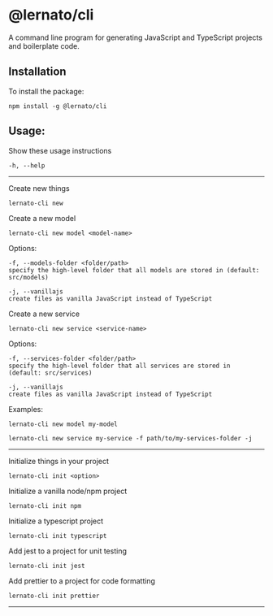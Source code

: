 # @lernato/cli

A command line program for generating JavaScript and TypeScript projects and boilerplate code.

## Installation

To install the package:

    npm install -g @lernato/cli

## Usage:

Show these usage instructions

```
-h, --help
```

---

Create new things

```
lernato-cli new
```

Create a new model

```
lernato-cli new model <model-name>
```

Options:

```
-f, --models-folder <folder/path>
specify the high-level folder that all models are stored in (default: src/models)

-j, --vanillajs
create files as vanilla JavaScript instead of TypeScript
```

Create a new service

```
lernato-cli new service <service-name>
```

Options:

```
-f, --services-folder <folder/path>
specify the high-level folder that all services are stored in (default: src/services)

-j, --vanillajs
create files as vanilla JavaScript instead of TypeScript
```

Examples:

```
lernato-cli new model my-model

lernato-cli new service my-service -f path/to/my-services-folder -j
```

---

Initialize things in your project

```
lernato-cli init <option>
```

Initialize a vanilla node/npm project

```
lernato-cli init npm
```

Initialize a typescript project

```
lernato-cli init typescript
```

Add jest to a project for unit testing

```
lernato-cli init jest
```

Add prettier to a project for code formatting

```
lernato-cli init prettier
```

---
